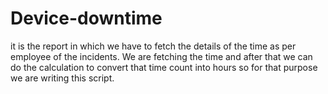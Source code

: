 # Device-downtime

it is the report in which we have to fetch the details of the time as per employee of the incidents.
We are fetching the time and after that we can do the calculation to convert that time count into hours so for that purpose we are writing this script.

